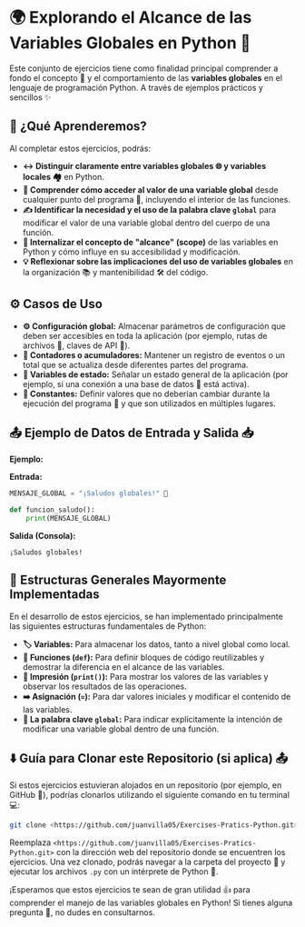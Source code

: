 # 🌍 Explorando el Alcance de las Variables Globales en Python 🐍

Este conjunto de ejercicios tiene como finalidad principal comprender a fondo el concepto 🧠 y el comportamiento de las **variables globales** en el lenguaje de programación Python. A través de ejemplos prácticos y sencillos ✨

## 🤔 ¿Qué Aprenderemos?

Al completar estos ejercicios, podrás:

* **↔️ Distinguir claramente entre variables globales 🌐 y variables locales 🏘️** en Python.
* **🔑 Comprender cómo acceder al valor de una variable global** desde cualquier punto del programa 📍, incluyendo el interior de las funciones.
* **✍️ Identificar la necesidad y el uso de la palabra clave `global`** para modificar el valor de una variable global dentro del cuerpo de una función.
* **🔭 Internalizar el concepto de "alcance" (scope)** de las variables en Python y cómo influye en su accesibilidad y modificación.
* **💡 Reflexionar sobre las implicaciones del uso de variables globales** en la organización 📚 y mantenibilidad 🛠️ del código.

## ⚙️ Casos de Uso

* **⚙️ Configuración global:** Almacenar parámetros de configuración que deben ser accesibles en toda la aplicación (por ejemplo, rutas de archivos 📂, claves de API 🔑).
* **🔢 Contadores o acumuladores:** Mantener un registro de eventos o un total que se actualiza desde diferentes partes del programa.
* **🚦 Variables de estado:** Señalar un estado general de la aplicación (por ejemplo, si una conexión a una base de datos 💾 está activa).
* **📌 Constantes:** Definir valores que no deberían cambiar durante la ejecución del programa 🚫 y que son utilizados en múltiples lugares.

## 📤 Ejemplo de Datos de Entrada y Salida 📥

**Ejemplo:**

**Entrada:**

```python
MENSAJE_GLOBAL = "¡Saludos globales!" 👋

def funcion_saludo():
    print(MENSAJE_GLOBAL)

````

**Salida (Consola):**

```
¡Saludos globales!

```

## 🧱 Estructuras Generales Mayormente Implementadas

En el desarrollo de estos ejercicios, se han implementado principalmente las siguientes estructuras fundamentales de Python:

  * **🏷️ Variables:** Para almacenar los datos, tanto a nivel global como local.
  * **🧩 Funciones (`def`):** Para definir bloques de código reutilizables y demostrar la diferencia en el alcance de las variables.
  * **📢 Impresión (`print()`):** Para mostrar los valores de las variables y observar los resultados de las operaciones.
  * **➡️ Asignación (`=`):** Para dar valores iniciales y modificar el contenido de las variables.
  * **🔑 La palabra clave `global`:** Para indicar explícitamente la intención de modificar una variable global dentro de una función.

## ⬇️ Guía para Clonar este Repositorio (si aplica) 📤

Si estos ejercicios estuvieran alojados en un repositorio (por ejemplo, en GitHub 🐙), podrías clonarlos utilizando el siguiente comando en tu terminal 💻:

```bash
git clone <https://github.com/juanvilla05/Exercises-Pratics-Python.git>
```

Reemplaza `<https://github.com/juanvilla05/Exercises-Pratics-Python.git>` con la dirección web del repositorio donde se encuentren los ejercicios. Una vez clonado, podrás navegar a la carpeta del proyecto 📂 y ejecutar los archivos `.py` con un intérprete de Python 🐍.

¡Esperamos que estos ejercicios te sean de gran utilidad 👍 para comprender el manejo de las variables globales en Python\! Si tienes alguna pregunta 🤔, no dudes en consultarnos.
